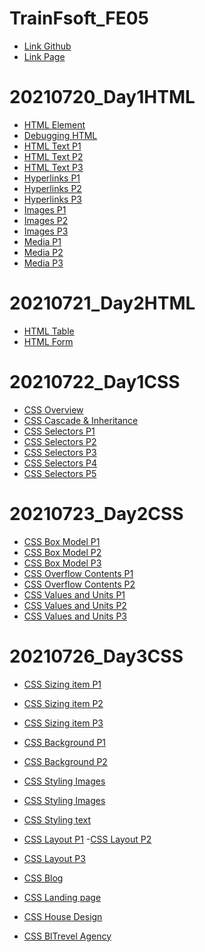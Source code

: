# TrainFsoft_FE05
- [Link Github](https://github.com/duyquang25/TrainFsoft_FE05/)
- [Link Page](https://duyquang25.github.io/TrainFsoft_FE05/)

# 20210720_Day1HTML

 - [HTML Element](https://duyquang25.github.io/TrainFsoft_FE05/20210720_Day1HTML/HTML-E.S.A101%20(HTML_Elements)/index.html)
 - [Debugging HTML](https://duyquang25.github.io/TrainFsoft_FE05/20210720_Day1HTML/HTML-E.S.A201%20(Debugging%20HTML)/HTML-E.S.A201%20(Debugging%20HTML).html)
 - [HTML Text P1](https://duyquang25.github.io/TrainFsoft_FE05/20210720_Day1HTML/HTML-E.S.A301(HTML_Text)/Source_Code/HTML-E.S.A301/problem1.html)
 - [HTML Text P2](https://duyquang25.github.io/TrainFsoft_FE05/20210720_Day1HTML/HTML-E.S.A301(HTML_Text)/Source_Code/HTML-E.S.A301/problem2.html)
 - [HTML Text P3](https://duyquang25.github.io/TrainFsoft_FE05/20210720_Day1HTML/HTML-E.S.A301(HTML_Text)/Source_Code/HTML-E.S.A301/problem3.html)
 - [Hyperlinks P1](https://duyquang25.github.io/TrainFsoft_FE05/20210720_Day1HTML/HTML-E.S.A401(Hyperlinks)/Source_Code/HTML-E.S.A401/problem1.html)
 - [Hyperlinks P2](https://duyquang25.github.io/TrainFsoft_FE05/20210720_Day1HTML/HTML-E.S.A401(Hyperlinks)/Source_Code/HTML-E.S.A401/problem2.html)
 - [Hyperlinks P3](https://duyquang25.github.io/TrainFsoft_FE05/20210720_Day1HTML/HTML-E.S.A401(Hyperlinks)/Source_Code/HTML-E.S.A401/problem3.html)
 - [Images P1](https://duyquang25.github.io/TrainFsoft_FE05/20210720_Day1HTML/HTML-E.S.A501(Images)/Source_Code/HTML-E.S.A501/problem1.html)
 - [Images P2](https://duyquang25.github.io/TrainFsoft_FE05/20210720_Day1HTML/HTML-E.S.A501(Images)/Source_Code/HTML-E.S.A501/problem2.html)
 - [Images P3](https://duyquang25.github.io/TrainFsoft_FE05/20210720_Day1HTML/HTML-E.S.A501(Images)/Source_Code/HTML-E.S.A501/problem3.html)
 - [Media P1](https://duyquang25.github.io/TrainFsoft_FE05/20210720_Day1HTML/HTML-E.S.A502(Media)/Source_Code/HTML-E.S.A502/problem1.html)
 - [Media P2](https://duyquang25.github.io/TrainFsoft_FE05/20210720_Day1HTML/HTML-E.S.A502(Media)/Source_Code/HTML-E.S.A502/problem2.html)
 - [Media P3](https://duyquang25.github.io/TrainFsoft_FE05/20210720_Day1HTML/HTML-E.S.A502(Media)/Source_Code/HTML-E.S.A502/problem3.html)

 # 20210721_Day2HTML

 - [HTML Table](https://duyquang25.github.io/TrainFsoft_FE05/20210721_Day2HTML/HTML-E.S.A601%20(HTML_Table)/Source%20Code/HTML-E.M.A601/index.html)
 - [HTML Form](https://duyquang25.github.io/TrainFsoft_FE05/20210721_Day2HTML/HTML-E.S.A701%20(HTML_Form)/Source%20Code/HTML-E.S.A701/index.html)

 # 20210722_Day1CSS

- [CSS Overview](https://duyquang25.github.io/TrainFsoft_FE05/20210722_Day1CSS/CSS-E.M.A101%20(CSS%20Overview)/Source%20Code/CSS-E.M.A101/problem1/problem1.html)
- [CSS Cascade & Inheritance](https://duyquang25.github.io/TrainFsoft_FE05/20210722_Day1CSS/CSS-E.M.A201(Cascade&Inheritance)/CSS-E.M.A201/problem1/problem1.html)
- [CSS Selectors P1](https://duyquang25.github.io/TrainFsoft_FE05/20210722_Day1CSS/CSS-E.M.A301%20(Selectors)/Source%20Code/CSS-E.M.A301/problem1/problem1.html)
- [CSS Selectors P2](https://duyquang25.github.io/TrainFsoft_FE05/20210722_Day1CSS/CSS-E.M.A301%20(Selectors)/Source%20Code/CSS-E.M.A301/problem2/problem2.html)
- [CSS Selectors P3](https://duyquang25.github.io/TrainFsoft_FE05/20210722_Day1CSS/CSS-E.M.A301%20(Selectors)/Source%20Code/CSS-E.M.A301/problem3/problem3.html)
- [CSS Selectors P4](https://duyquang25.github.io/TrainFsoft_FE05/20210722_Day1CSS/CSS-E.M.A301%20(Selectors)/Source%20Code/CSS-E.M.A301/problem4/problem4.html)
- [CSS Selectors P5](https://duyquang25.github.io/TrainFsoft_FE05/20210722_Day1CSS/CSS-E.M.A301%20(Selectors)/Source%20Code/CSS-E.M.A301/problem5/problem5.html)

# 20210723_Day2CSS

- [CSS Box Model P1](https://duyquang25.github.io/TrainFsoft_FE05/20210723_Day2CSS/CSS-E.M.A401%20(Box%20Model)/CSS-E.M.A401/problem1/problem1.html)
- [CSS Box Model P2](https://duyquang25.github.io/TrainFsoft_FE05/20210723_Day2CSS/CSS-E.M.A401%20(Box%20Model)/CSS-E.M.A401/problem2/problem2.html)
- [CSS Box Model P3](https://duyquang25.github.io/TrainFsoft_FE05/20210723_Day2CSS/CSS-E.M.A401%20(Box%20Model)/CSS-E.M.A401/problem3/problem3.html)
- [CSS Overflow Contents P1](https://duyquang25.github.io/TrainFsoft_FE05/20210723_Day2CSS/CSS-E.M.A501%20(Overflow%20Contents)/CSS-E.M.A501/problem1/problem1.html)
- [CSS Overflow Contents P2](https://duyquang25.github.io/TrainFsoft_FE05/20210723_Day2CSS/CSS-E.M.A501%20(Overflow%20Contents)/CSS-E.M.A501/problem2/problem2.html)
- [CSS Values and Units P1](https://duyquang25.github.io/TrainFsoft_FE05/20210723_Day2CSS/CSS-E.M.A601%20(Values%20and%20Units)/CSS-E.M.A601/problem1/problem1.html)
- [CSS Values and Units P2](https://duyquang25.github.io/TrainFsoft_FE05/20210723_Day2CSS/CSS-E.M.A601%20(Values%20and%20Units)/CSS-E.M.A601/problem2/problem2.html)
- [CSS Values and Units P3](https://duyquang25.github.io/TrainFsoft_FE05/20210723_Day2CSS/CSS-E.M.A601%20(Values%20and%20Units)/CSS-E.M.A601/problem3/problem3.html)

# 20210726_Day3CSS

- [CSS Sizing item P1](https://duyquang25.github.io/TrainFsoft_FE05/20210726_Day3CSS/CSS-E.M.A701%20(Sizing%20Item)/problem1/problem1.html)
- [CSS Sizing item P2](https://duyquang25.github.io/TrainFsoft_FE05/20210726_Day3CSS/CSS-E.M.A701%20(Sizing%20Item)/problem2/problem2.html)
- [CSS Sizing item P3](https://duyquang25.github.io/TrainFsoft_FE05/20210726_Day3CSS/CSS-E.M.A701%20(Sizing%20Item)/problem3/problem3.html)
 
- [CSS Background P1](https://duyquang25.github.io/TrainFsoft_FE05/20210726_Day3CSS/CSS-E.M.A801/problem1/problem1.html)
- [CSS Background P2](https://duyquang25.github.io/TrainFsoft_FE05/20210726_Day3CSS/CSS-E.M.A801/problem2/problem2.html)

- [CSS Styling Images](https://duyquang25.github.io/TrainFsoft_FE05/20210726_Day3CSS/CSS-E.M.A1001/problem1/problem1.html)
- [CSS Styling Images](https://duyquang25.github.io/TrainFsoft_FE05/20210726_Day3CSS/CSS-E.M.A1001/problem2/problem2.html)

- [CSS Styling text](https://duyquang25.github.io/TrainFsoft_FE05/20210726_Day3CSS/CSS-E.M.A1201%20(Styling%20Text)/problem1/problem1.html)

- [CSS Layout P1](https://duyquang25.github.io/TrainFsoft_FE05/20210726_Day3CSS/CSS-E.M.A1301%20(CSS%20Layout)/problem1/problem1.html)
-[CSS Layout P2](https://duyquang25.github.io/TrainFsoft_FE05/20210726_Day3CSS/CSS-E.M.A1301%20(CSS%20Layout)/problem2/problem2.html)
- [CSS Layout P3](https://duyquang25.github.io/TrainFsoft_FE05/20210726_Day3CSS/CSS-E.M.A1301%20(CSS%20Layout)/problem3/problem3.html)

- [CSS Blog](https://duyquang25.github.io/TrainFsoft_FE05/20210726_Day3CSS/CSS-E.M.A1302%20(Blog)/index.html)
- [CSS Landing page](https://duyquang25.github.io/TrainFsoft_FE05/20210726_Day3CSS/CSS-E.M.A1302%20(Landing%20Page)/index.html)
- [CSS House Design](https://duyquang25.github.io/TrainFsoft_FE05/20210726_Day3CSS/CSS-E.M.A1304%20(House%20Design)/index.html)
- [CSS BlTrevel Agency](https://duyquang25.github.io/TrainFsoft_FE05/20210726_Day3CSS/CSS-E.M.A1305%20(Travel%20Agency)/index.html)